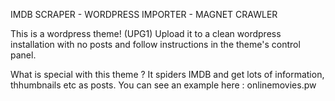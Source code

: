 IMDB SCRAPER - WORDPRESS IMPORTER - MAGNET CRAWLER

This is a wordpress theme! (UPG1)
Upload it to a clean wordpress installation with no posts and follow instructions in the theme's control panel.

What is special with this theme ?
It spiders IMDB and get lots of information, thhumbnails etc as posts. You can see an example here : onlinemovies.pw